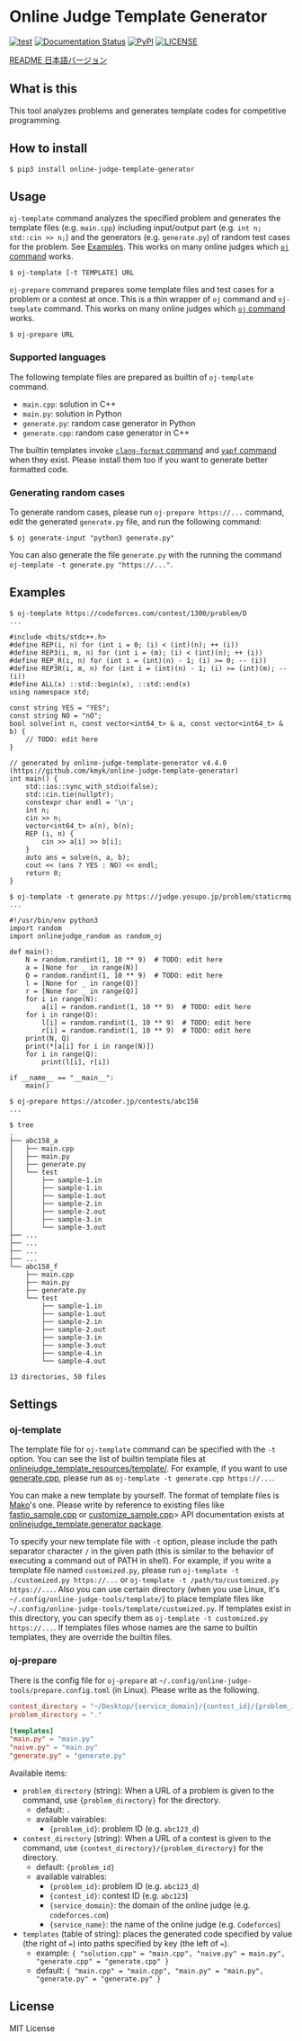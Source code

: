 # Online Judge Template Generator

[![test](https://github.com/kmyk/online-judge-template-generator/workflows/test/badge.svg)](https://github.com/kmyk/online-judge-template-generator/actions)
[![Documentation Status](https://readthedocs.org/projects/online-judge-template-generator/badge/)](https://online-judge-template-generator.readthedocs.io/en/latest/)
[![PyPI](https://img.shields.io/pypi/v/online-judge-template-generator)](https://pypi.org/project/online-judge-template-generator/)
[![LICENSE](https://img.shields.io/pypi/l/online-judge-template-generator.svg)](https://github.com/kmyk/online-judge-template-generator/blob/master/LICENSE)

[README 日本語バージョン](https://github.com/online-judge-tools/template-generator/blob/master/README.ja.md)


## What is this


This tool analyzes problems and generates template codes for competitive programming.


## How to install

``` console
$ pip3 install online-judge-template-generator
```


## Usage

`oj-template` command analyzes the specified problem and generates the template files (e.g. `main.cpp`) including input/output part (e.g. `int n; std::cin >> n;`) and the generators (e.g. `generate.py`) of random test cases for the problem. See [Examples](#examples).
This works on many online judges which [`oj` command](https://github.com/kmyk/online-judge-tools) works.

``` console
$ oj-template [-t TEMPLATE] URL
```

`oj-prepare` command prepares some template files and test cases for a problem or a contest at once. This is a thin wrapper of `oj` command and `oj-template` command.
This works on many online judges which [`oj` command](https://github.com/kmyk/online-judge-tools) works.

``` console
$ oj-prepare URL
```


### Supported languages

The following template files are prepared as builtin of `oj-template` command.

-   `main.cpp`: solution in C++
-   `main.py`: solution in Python
-   `generate.py`: random case generator in Python
-   `generate.cpp`: random case generator in C++

The builtin templates invoke [`clang-format` command](https://clang.llvm.org/docs/ClangFormat.html) and [`yapf` command](https://github.com/google/yapf) when they exist.
Please install them too if you want to generate better formatted code.


### Generating random cases

To generate random cases, please run `oj-prepare https://...` command, edit the generated `generate.py` file, and run the following command:

``` console
$ oj generate-input "python3 generate.py"
```

You can also generate the file `generate.py` with the running the command `oj-template -t generate.py "https://..."`.


## Examples

``` console
$ oj-template https://codeforces.com/contest/1300/problem/D
...

#include <bits/stdc++.h>
#define REP(i, n) for (int i = 0; (i) < (int)(n); ++ (i))
#define REP3(i, m, n) for (int i = (m); (i) < (int)(n); ++ (i))
#define REP_R(i, n) for (int i = (int)(n) - 1; (i) >= 0; -- (i))
#define REP3R(i, m, n) for (int i = (int)(n) - 1; (i) >= (int)(m); -- (i))
#define ALL(x) ::std::begin(x), ::std::end(x)
using namespace std;

const string YES = "YES";
const string NO = "nO";
bool solve(int n, const vector<int64_t> & a, const vector<int64_t> & b) {
    // TODO: edit here
}

// generated by online-judge-template-generator v4.4.0 (https://github.com/kmyk/online-judge-template-generator)
int main() {
    std::ios::sync_with_stdio(false);
    std::cin.tie(nullptr);
    constexpr char endl = '\n';
    int n;
    cin >> n;
    vector<int64_t> a(n), b(n);
    REP (i, n) {
        cin >> a[i] >> b[i];
    }
    auto ans = solve(n, a, b);
    cout << (ans ? YES : NO) << endl;
    return 0;
}
```

``` console
$ oj-template -t generate.py https://judge.yosupo.jp/problem/staticrmq
...

#!/usr/bin/env python3
import random
import onlinejudge_random as random_oj

def main():
    N = random.randint(1, 10 ** 9)  # TODO: edit here
    a = [None for _ in range(N)]
    Q = random.randint(1, 10 ** 9)  # TODO: edit here
    l = [None for _ in range(Q)]
    r = [None for _ in range(Q)]
    for i in range(N):
        a[i] = random.randint(1, 10 ** 9)  # TODO: edit here
    for i in range(Q):
        l[i] = random.randint(1, 10 ** 9)  # TODO: edit here
        r[i] = random.randint(1, 10 ** 9)  # TODO: edit here
    print(N, Q)
    print(*[a[i] for i in range(N)])
    for i in range(Q):
        print(l[i], r[i])

if __name__ == "__main__":
    main()
```

``` console
$ oj-prepare https://atcoder.jp/contests/abc158
...

$ tree
.
├── abc158_a
│   ├── main.cpp
│   ├── main.py
│   ├── generate.py
│   └── test
│       ├── sample-1.in
│       ├── sample-1.in
│       ├── sample-1.out
│       ├── sample-2.in
│       ├── sample-2.out
│       ├── sample-3.in
│       └── sample-3.out
├── ...
├── ...
├── ...
├── ...
└── abc158_f
    ├── main.cpp
    ├── main.py
    ├── generate.py
    └── test
        ├── sample-1.in
        ├── sample-1.out
        ├── sample-2.in
        ├── sample-2.out
        ├── sample-3.in
        ├── sample-3.out
        ├── sample-4.in
        └── sample-4.out

13 directories, 50 files
```


## Settings

### oj-template

The template file for `oj-template` command can be specified with the `-t` option.
You can see the list of builtin template files at [onlinejudge_template_resources/template/](https://github.com/online-judge-tools/template-generator/tree/master/onlinejudge_template_resources/template).
For example, if you want to use [generate.cpp](https://github.com/online-judge-tools/template-generator/blob/master/onlinejudge_template_resources/template/generate.cpp), please run as `oj-template -t generate.cpp https://...`.

You can make a new template by yourself.
The format of template files is [Mako](https://www.makotemplates.org/)'s one.
Please write by reference to existing files like
[fastio_sample.cpp](https://github.com/kmyk/online-judge-template-generator/blob/master/onlinejudge_template_resources/template/fastio_sample.cpp) or [customize_sample.cpp](https://github.com/kmyk/online-judge-template-generator/blob/master/onlinejudge_template_resources/template/customize_sample.cpp)>
API documentation exists at [onlinejudge_template.generator package](https://online-judge-template-generator.readthedocs.io/en/latest/onlinejudge_template.generator.html).

To specify your new template file with `-t` option, please include the path separator character `/` in the given path (this is similar to the behavior of executing a command out of PATH in shell).
For example, if you write a template file named `customized.py`, please run `oj-template -t ./customized.py https://...` or `oj-template -t /path/to/customized.py https://...`.
Also you can use certain directory (when you use Linux, it's `~/.config/online-judge-tools/template/`) to place template files like `~/.config/online-judge-tools/template/customized.py`. If templates exist in this directory, you can specify them as `oj-template -t customized.py https://...`. If templates files whose names are the same to builtin templates, they are override the builtin files.

### oj-prepare

There is the config file for `oj-prepare` at `~/.config/online-judge-tools/prepare.config.toml` (in Linux).
Please write as the following.

``` toml
contest_directory = "~/Desktop/{service_domain}/{contest_id}/{problem_id}"
problem_directory = "."

[templates]
"main.py" = "main.py"
"naive.py" = "main.py"
"generate.py" = "generate.py"
```

Available items:

-   `problem_directory` (string): When a URL of a problem is given to the command, use `{problem_directory}` for the directory.
    -   default: `.`
    -   available vairables:
        -   `{problem_id}`: problem ID (e.g. `abc123_d`)
-   `contest_directory` (string): When a URL of a contest is given to the command, use `{contest_directory}/{problem_directory}` for the directory.
    -   default: `{problem_id}`
    -   available vairables:
        -   `{problem_id}`: problem ID (e.g. `abc123_d`)
        -   `{contest_id}`: contest ID (e.g. `abc123`)
        -   `{service_domain}`: the domain of the online judge (e.g. `codeforces.com`)
        -   `{service_name}`: the name of the online judge (e.g. `Codeforces`)
-   `templates` (table of string): places the generated code specified by value (the right of `=`) into paths specified by key (the left of `=`).
    -   example: `{ "solution.cpp" = "main.cpp", "naive.py" = main.py", "generate.cpp" = "generate.cpp" }`
    -   default: `{ "main.cpp" = "main.cpp", "main.py" = "main.py", "generate.py" = "generate.py" }`


## License

MIT License

